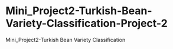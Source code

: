 # Mini_Project2-Turkish-Bean-Variety-Classification-Project-2
Mini_Project2-Turkish Bean Variety Classification
